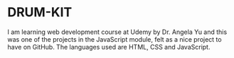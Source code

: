 # DRUM-KIT
I am learning web development course at Udemy by Dr. Angela Yu and this was one of the projects in the JavaScript module, felt as a nice project to have on GitHub. The languages used are HTML, CSS and JavaScript. 
 
